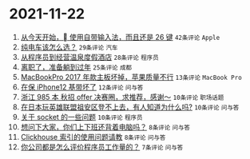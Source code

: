 # 2021-11-22

1. [从今天开始， 使用自带输入法，而且还是 26 键](https://www.v2ex.com/t/817021) `42条评论` `Apple`
1. [纯电车该怎么选？](https://www.v2ex.com/t/817033) `29条评论` `汽车`
1. [从程序员到经营温泉度假酒店](https://www.v2ex.com/t/817022) `28条评论` `程序员`
1. [离职了，准备躺到过年](https://www.v2ex.com/t/817041) `25条评论` `成都`
1. [MacBookPro 2017 年款主板坏掉，苹果质量不行](https://www.v2ex.com/t/817035) `13条评论` `MacBook Pro`
1. [在保 iPhone12 基带坏了](https://www.v2ex.com/t/817028) `12条评论` `问与答`
1. [浙江 985 本 秋招 offer 决赛圈，求推荐，感谢～](https://www.v2ex.com/t/817038) `10条评论` `职场话题`
1. [在日本玩英雄联盟祖安区登不上去，有人知道为什么吗?](https://www.v2ex.com/t/817029) `10条评论` `问与答`
1. [关于 socket 的一些问题](https://www.v2ex.com/t/817019) `10条评论` `程序员`
1. [想问下大家，你们上下班还背着电脑吗？](https://www.v2ex.com/t/817051) `8条评论` `问与答`
1. [Clickhouse 索引的使用问题请教](https://www.v2ex.com/t/817048) `8条评论` `问与答`
1. [你公司都是怎么评价程序员工作量的？](https://www.v2ex.com/t/817025) `7条评论` `问与答`
